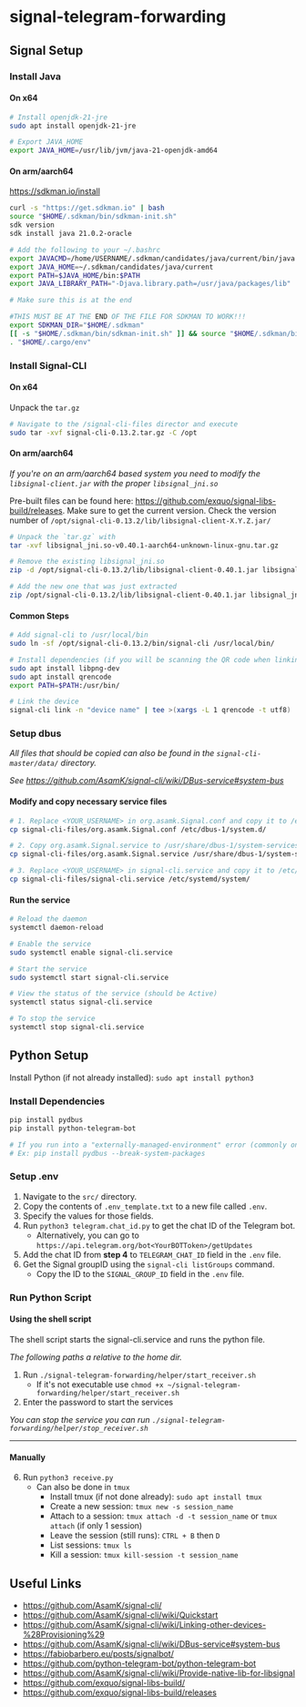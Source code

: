 # signal-telegram-forwarding

## Signal Setup

### Install Java

#### On x64

```bash
# Install openjdk-21-jre
sudo apt install openjdk-21-jre

# Export JAVA_HOME
export JAVA_HOME=/usr/lib/jvm/java-21-openjdk-amd64
```

#### On arm/aarch64

https://sdkman.io/install

```bash
curl -s "https://get.sdkman.io" | bash
source "$HOME/.sdkman/bin/sdkman-init.sh"
sdk version
sdk install java 21.0.2-oracle

# Add the following to your ~/.bashrc
export JAVACMD=/home/USERNAME/.sdkman/candidates/java/current/bin/java
export JAVA_HOME=~/.sdkman/candidates/java/current
export PATH=$JAVA_HOME/bin:$PATH
export JAVA_LIBRARY_PATH="-Djava.library.path=/usr/java/packages/lib"

# Make sure this is at the end

#THIS MUST BE AT THE END OF THE FILE FOR SDKMAN TO WORK!!!
export SDKMAN_DIR="$HOME/.sdkman"
[[ -s "$HOME/.sdkman/bin/sdkman-init.sh" ]] && source "$HOME/.sdkman/bin/sdkman-init.sh"
. "$HOME/.cargo/env"
```

### Install Signal-CLI

#### On x64
Unpack the `tar.gz`

```bash
# Navigate to the /signal-cli-files director and execute
sudo tar -xvf signal-cli-0.13.2.tar.gz -C /opt
```

#### On arm/aarch64

*If you're on an arm/aarch64 based system you need to modify the `libsignal-client.jar` with the proper `libsignal_jni.so`*

Pre-built files can be found here: https://github.com/exquo/signal-libs-build/releases. Make sure to get the current version. Check the version number of `/opt/signal-cli-0.13.2/lib/libsignal-client-X.Y.Z.jar/`

```bash
# Unpack the `tar.gz` with
tar -xvf libsignal_jni.so-v0.40.1-aarch64-unknown-linux-gnu.tar.gz

# Remove the existing libsignal_jni.so
zip -d /opt/signal-cli-0.13.2/lib/libsignal-client-0.40.1.jar libsignal_jni.so

# Add the new one that was just extracted
zip /opt/signal-cli-0.13.2/lib/libsignal-client-0.40.1.jar libsignal_jni.so
```

#### Common Steps

```bash
# Add signal-cli to /usr/local/bin
sudo ln -sf /opt/signal-cli-0.13.2/bin/signal-cli /usr/local/bin/

# Install dependencies (if you will be scanning the QR code when linking a device)
sudo apt install libpng-dev
sudo apt install qrencode
export PATH=$PATH:/usr/bin/

# Link the device
signal-cli link -n "device name" | tee >(xargs -L 1 qrencode -t utf8)
```


### Setup dbus

*All files that should be copied can also be found in the `signal-cli-master/data/` directory.*

*See https://github.com/AsamK/signal-cli/wiki/DBus-service#system-bus*

#### Modify and copy necessary service files

```bash
# 1. Replace <YOUR_USERNAME> in org.asamk.Signal.conf and copy it to /etc/dbus-1/system.d/
cp signal-cli-files/org.asamk.Signal.conf /etc/dbus-1/system.d/

# 2. Copy org.asamk.Signal.service to /usr/share/dbus-1/system-services/
cp signal-cli-files/org.asamk.Signal.service /usr/share/dbus-1/system-services/

# 3. Replace <YOUR_USERNAME> in signal-cli.service and copy it to /etc/systemd/system/
cp signal-cli-files/signal-cli.service /etc/systemd/system/
```

#### Run the service

```bash
# Reload the daemon
systemctl daemon-reload

# Enable the service
sudo systemctl enable signal-cli.service

# Start the service
sudo systemctl start signal-cli.service

# View the status of the service (should be Active)
systemctl status signal-cli.service

# To stop the service
systemctl stop signal-cli.service
```

## Python Setup

Install Python (if not already installed): `sudo apt install python3`

### Install Dependencies

```bash
pip install pydbus
pip install python-telegram-bot

# If you run into a "externally-managed-environment" error (commonly on Raspbery Pi), add the --break-system-packages flag at the end of the pip command.
# Ex: pip install pydbus --break-system-packages
```

### Setup .env

1. Navigate to the `src/` directory.
2. Copy the contents of `.env_template.txt` to a new file called `.env`.
3. Specify the values for those fields.
4. Run `python3 telegram.chat_id.py` to get the chat ID of the Telegram bot.
    - Alternatively, you can go to `https://api.telegram.org/bot<YourBOTToken>/getUpdates`
5. Add the chat ID from **step 4** to `TELEGRAM_CHAT_ID` field in the `.env` file.
6. Get the Signal groupID using the `signal-cli listGroups` command.
    - Copy the ID to the `SIGNAL_GROUP_ID` field in the `.env` file.

### Run Python Script

#### Using the shell script

The shell script starts the signal-cli.service and runs the python file.

*The following paths a relative to the home dir.*

1. Run `./signal-telegram-forwarding/helper/start_receiver.sh`
    - If it's not executable use `chmod +x ~/signal-telegram-forwarding/helper/start_receiver.sh`
2. Enter the password to start the services

*You can stop the service you can run `./signal-telegram-forwarding/helper/stop_receiver.sh`*

---

#### Manually

6. Run `python3 receive.py`
   - Can also be done in `tmux`
       - Install tmux (if not done already): `sudo apt install tmux`
       - Create a new session: `tmux new -s session_name`
       - Attach to a session: `tmux attach -d -t session_name` or `tmux attach` (if only 1 session)
       - Leave the session (still runs): `CTRL + B` then `D`
       - List sessions: `tmux ls`
       - Kill a session: `tmux kill-session -t session_name`


## Useful Links

- https://github.com/AsamK/signal-cli/
- https://github.com/AsamK/signal-cli/wiki/Quickstart
- https://github.com/AsamK/signal-cli/wiki/Linking-other-devices-%28Provisioning%29
- https://github.com/AsamK/signal-cli/wiki/DBus-service#system-bus
- https://fabiobarbero.eu/posts/signalbot/
- https://github.com/python-telegram-bot/python-telegram-bot
- https://github.com/AsamK/signal-cli/wiki/Provide-native-lib-for-libsignal
- https://github.com/exquo/signal-libs-build/
- https://github.com/exquo/signal-libs-build/releases
